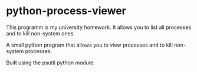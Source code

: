 # python-process-viewer

This programm is my university homework. It allows you to list all processes and to kill non-system ones.

A small python program that allows you to view processes and to kill non-system processes.

Built using the psutil python module.
